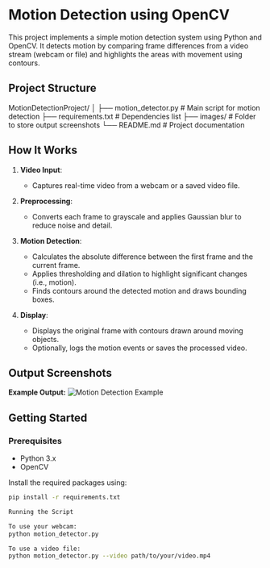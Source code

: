 # Motion Detection using OpenCV

This project implements a simple motion detection system using Python and OpenCV. It detects motion by comparing frame differences from a video stream (webcam or file) and highlights the areas with movement using contours.

## Project Structure

MotionDetectionProject/
│
├── motion_detector.py # Main script for motion detection
├── requirements.txt # Dependencies list
├── images/ # Folder to store output screenshots
└── README.md # Project documentation

## How It Works

1. **Video Input**:
   - Captures real-time video from a webcam or a saved video file.

2. **Preprocessing**:
   - Converts each frame to grayscale and applies Gaussian blur to reduce noise and detail.

3. **Motion Detection**:
   - Calculates the absolute difference between the first frame and the current frame.
   - Applies thresholding and dilation to highlight significant changes (i.e., motion).
   - Finds contours around the detected motion and draws bounding boxes.

4. **Display**:
   - Displays the original frame with contours drawn around moving objects.
   - Optionally, logs the motion events or saves the processed video.

## Output Screenshots

**Example Output:**
![Motion Detection Example](images/motion_output.png)

## Getting Started

### Prerequisites

- Python 3.x
- OpenCV

Install the required packages using:

```bash
pip install -r requirements.txt

Running the Script

To use your webcam:
python motion_detector.py

To use a video file:
python motion_detector.py --video path/to/your/video.mp4

